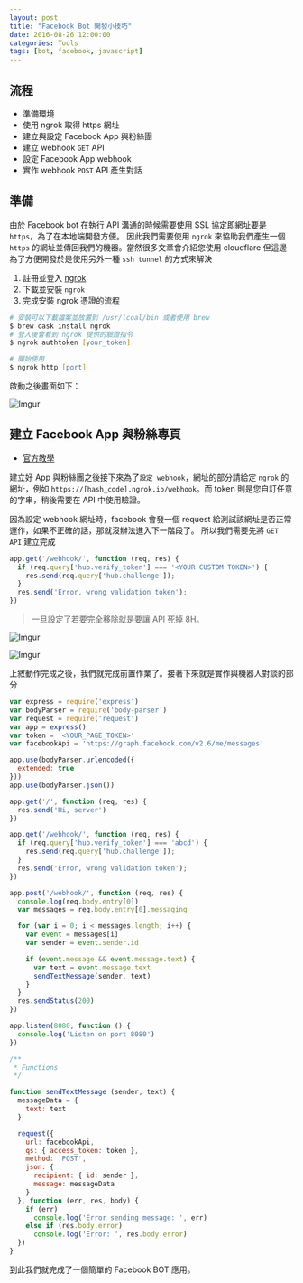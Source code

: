 ```yaml
---
layout: post
title: "Facebook Bot 開發小技巧"
date: 2016-08-26 12:00:00
categories: Tools
tags: [bot, facebook, javascript]
---
```


## 流程

* 準備環境
* 使用 ngrok 取得 https 網址
* 建立與設定 Facebook App 與粉絲團
* 建立 webhook `GET` API
* 設定 Facebook App webhook
* 實作 webhook `POST` API 產生對話

<!--more-->

## 準備

由於 Facebook bot 在執行 API 溝通的時候需要使用 SSL 協定即網址要是 `https`，為了在本地端開發方便。
因此我們需要使用 `ngrok` 來協助我們產生一個 `https` 的網址並傳回我們的機器。當然很多文章會介紹您使用 cloudflare 但這邊為了方便開發於是使用另外一種 `ssh tunnel` 的方式來解決

1. 註冊並登入 [ngrok](https://dashboard.ngrok.com/get-started)
2. 下載並安裝 `ngrok`
2. 完成安裝 ngrok 憑證的流程

```zsh
# 安裝可以下載檔案並放置到 /usr/lcoal/bin 或者使用 brew
$ brew cask install ngrok
# 登入後會看到 ngrok 提供的驗證指令
$ ngrok authtoken [your_token]

# 開始使用
$ ngrok http [port]
```

啟動之後畫面如下：

![Imgur](http://i.imgur.com/IBnruGZ.png)

## 建立 Facebook App 與粉絲專頁

* [官方教學](https://developers.facebook.com/docs/messenger-platform/product-overview/setup)

建立好 App 與粉絲團之後接下來為了`設定 webhook`，網址的部分請給定 `ngrok` 的網址，例如
`https://[hash_code].ngrok.io/webhook`。而 token 則是您自訂任意的字串，稍後需要在 API 中使用驗證。

因為設定 webhook 網址時，facebook 會發一個 request 給測試該網址是否正常運作，如果不正確的話，那就沒辦法進入下一階段了。
所以我們需要先將 `GET API` 建立完成

```js
app.get('/webhook/', function (req, res) {
  if (req.query['hub.verify_token'] === '<YOUR CUSTOM TOKEN>') {
    res.send(req.query['hub.challenge']);
  }
  res.send('Error, wrong validation token');
})
```

> 一旦設定了若要完全移除就是要讓 API 死掉 8H。

![Imgur](http://i.imgur.com/Px5x8Ae.png)

![Imgur](http://i.imgur.com/uaQxO5G.png)

上敘動作完成之後，我們就完成前置作業了。接著下來就是實作與機器人對談的部分

```js
var express = require('express')
var bodyParser = require('body-parser')
var request = require('request')
var app = express()
var token = '<YOUR_PAGE_TOKEN>'
var facebookApi = 'https://graph.facebook.com/v2.6/me/messages'

app.use(bodyParser.urlencoded({
  extended: true
}))
app.use(bodyParser.json())

app.get('/', function (req, res) {
  res.send('Hi, server')
})

app.get('/webhook/', function (req, res) {
  if (req.query['hub.verify_token'] === 'abcd') {
    res.send(req.query['hub.challenge']);
  }
  res.send('Error, wrong validation token');
})

app.post('/webhook/', function (req, res) {
  console.log(req.body.entry[0])
  var messages = req.body.entry[0].messaging

  for (var i = 0; i < messages.length; i++) {
    var event = messages[i]
    var sender = event.sender.id

    if (event.message && event.message.text) {
      var text = event.message.text
      sendTextMessage(sender, text)
    }
  }
  res.sendStatus(200)
})

app.listen(8080, function () {
  console.log('Listen on port 8080')
})

/**
 * Functions
 */

function sendTextMessage (sender, text) {
  messageData = {
    text: text
  }

  request({
    url: facebookApi,
    qs: { access_token: token },
    method: 'POST',
    json: {
      recipient: { id: sender },
      message: messageData
    }
  }, function (err, res, body) {
    if (err)
      console.log('Error sending message: ', err)
    else if (res.body.error)
      console.log('Error: ', res.body.error)
  })
}
```

到此我們就完成了一個簡單的 Facebook BOT 應用。
